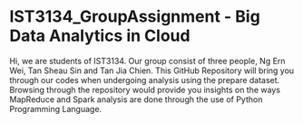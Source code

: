 # IST3134_GroupAssignment - Big Data Analytics in Cloud

Hi, we are students of IST3134. Our group consist of three people, Ng Ern Wei, Tan Sheau Sin and Tan Jia Chien. 
This GitHub Repository will bring you through our codes when undergoing analysis using the prepare dataset. Browsing through the repository would provide you insights on the ways MapReduce and Spark analysis are done through the use of Python Programming Language.
